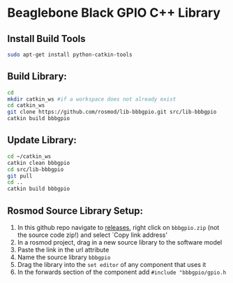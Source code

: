 Beaglebone Black GPIO C++ Library
=================================

Install Build Tools
-------------------------

```bash
sudo apt-get install python-catkin-tools
```

Build Library:
-------------

```bash
cd
mkdir catkin_ws #if a workspace does not already exist
cd catkin_ws
git clone https://github.com/rosmod/lib-bbbgpio.git src/lib-bbbgpio
catkin build bbbgpio
```

Update Library:
-----------------

```bash
cd ~/catkin_ws
catkin clean bbbgpio
cd src/lib-bbbgpio
git pull
cd ..
catkin build bbbgpio
```


Rosmod Source Library Setup:
-------------------------------

1. In this github repo navigate to [releases](https://github.com/rosmod/lib-bbbgpio/releases), right click on `bbbgpio.zip` (not the source code zip!) and select `Copy link address'
2. In a rosmod project, drag in a new source library to the software model
3. Paste the link in the url attribute
4. Name the source library `bbbgpio`
5. Drag the library into the `set editor` of any component that uses it
6. In the forwards section of the component add `#include "bbbgpio/gpio.h`
